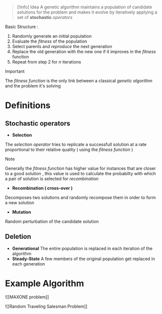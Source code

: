 >[!info] Idea
>A genetic algorithm maintains a population of candidate solutions for the problem and makes it evolve by iteratively applying a set of **stochastic** *operators*

Basic Structure : 
1. Randomly generate an initial population 
2. Evaluate the *fitness* of the population
3. Select parents and *reproduce* the next generation
4. Replace the old generation with the new one if it improves in the *fitness* function
5. Repeat from step $2$ for $n$ iterations

>[!important] 
>The *fitness function* is the only link between a classical *genetic algorithm* and the problem it's solving

# Definitions

## Stochastic operators

+ **Selection**

The *selection operator* tries to replicate a successfull solution at a rate proportional to their relative quality ( using the *fitness function* )

>[!note] 
>Generally the *fitness function* has higher value for instances that are closer to a good solution , this value is used to calculate the probabilty with which a pair of solution is selected for *recombination*

+ **Recombination ( cross-over )**

Decomposes two solutions and randomly recompose them in order to form a new solution

+ **Mutation**

Random perturbation of the candidate solution
## Deletion

+ **Generational**
	The entire population is replaced in each iteration of the algorithm 
+ **Steady-State**
	A few members of the original population get replaced in each generation 

# Example Algorithm

![[MAXONE problem]]

![[Random Traveling Salesman Problem]]